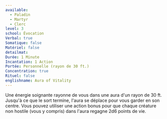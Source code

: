 ```yaml
---
available:
  - Paladin
  - Martyr
  - Clerc
level: 3
school: Évocation
Verbal: true
Somatique: false
Matériel: false
detailmat: 
Durée: 1 Minute
Incantation: 1 Action
Portée: Personnelle (rayon de 30 ft.)
Concentration: true
Rituel: false
englishname: Aura of Vitality
---
```

Une énergie soignante rayonne de vous dans une aura d'un rayon de 30 ft. Jusqu'à ce que le sort termine, l'aura se déplace pour vous garder en son centre. Vous pouvez utiliser une action bonus pour que chaque créature non hostile (vous y compris) dans l'aura regagne 2d6 points de vie.